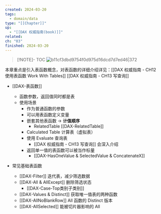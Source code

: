 ```yaml
---
created: 2024-03-20
tags:
  - domain/data
type: "[[Chapter]]"
up:
  - "[[DAX 权威指南(book)]]"
related: 
ch: "03"
finished: 2024-03-20
---
```


> [!NOTE]- TOC
> ![b11cf3dbd9754f0d975d16dcd7d7ed46|372](https://s1.vika.cn/space/2024/03/20/b11cf3dbd9754f0d975d16dcd7d7ed46)

本章重点是引入表函数概念，对表函数的详细介绍详见：[[DAX 权威指南 - CH12 使用表函数 Work With Tables]] [[DAX 权威指南 - CH13 写查询]]

- [[DAX-表函数]]
	- 函数参数，返回值同时都是表
	- 使用场景
		- 作为普通函数的参数
		- 可以用表函数定义变量
		- 嵌套其他表函数 -> **计值顺序**
			- RelatedTable [[DAX-RelatedTable]]
		- Calculated Table 计算表（虚拟表）
		- 使用 Evaluate 查询表
			- [[DAX 权威指南 - CH13 写查询]] 会深入介绍
		- 返回单一值的表函数可以被当作标量
			- [[DAX-HasOneValue & SelectedValue & ConcatenateX]]

- 常见基础表函数
	- [[DAX-Filter]]  迭代表，减少筛选数据
	- [[DAX-All & AllExcept]] 删除筛选状态
		- [[DAX-Case-Top类别子类别]]
	- [[DAX-Values & Distinct]]  获取唯一值表的两种函数
	- [[DAX-AllNoBlankRow]] All 函数的 Distinct 版本
	- [[DAX-AllSelected]] 能被切片器影响的 All


